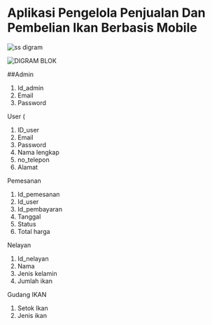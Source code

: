 # Aplikasi Pengelola Penjualan Dan Pembelian Ikan Berbasis Mobile


![ss digram](https://user-images.githubusercontent.com/80630206/159937545-33c4aec6-78c2-4c3d-bab7-61d8667d2fcc.jpeg)

![DIGRAM BLOK](https://user-images.githubusercontent.com/80630206/162011383-ac8f8e49-e466-4d67-b0b2-c724faf5755b.jpeg)



##Admin
1. Id_admin
2. Email
3. Password



User ( 
1. ID_user
2. Email
3. Password
4. Nama lengkap
5. no_telepon
6. Alamat


Pemesanan
1. Id_pemesanan
2. Id_user
3. Id_pembayaran
4. Tanggal
5. Status
6. Total harga

Nelayan
1. Id_nelayan
2. Nama
3. Jenis kelamin
4. Jumlah ikan

Gudang IKAN
1. Setok Ikan
2. Jenis ikan
